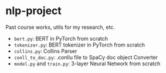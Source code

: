 # nlp-project
Past course works, utils for my research, etc. 

- `bert.py`: BERT in PyTorch from scratch
- `tokenizer.py`: BERT tokenizer in PyTorch from scratch
- `collins.py`: Collins Parser
- `conll_to_doc.py`: .conllu file to SpaCy doc object Converter
- `model.py` and `train.py`: 3-layer Neural Network from scratch
